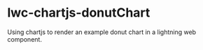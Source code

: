 # lwc-chartjs-donutChart
Using chartjs to render an example donut chart in a lightning web component.
